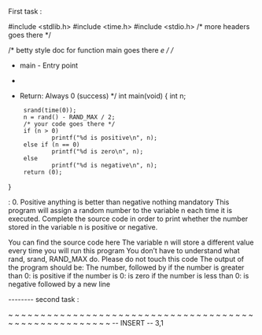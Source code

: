 First task :

#include <stdlib.h>
#include <time.h>
#include <stdio.h>
/* more headers goes there */

/* betty style doc for function main goes there *e */
/**
 * main - Entry point
 *
 * Return: Always 0 (success)
 */
int main(void)
{
        int n;

        srand(time(0));
        n = rand() - RAND_MAX / 2;
        /* your code goes there */
        if (n > 0)
                printf("%d is positive\n", n);
        else if (n == 0)
                printf("%d is zero\n", n);
        else
                printf("%d is negative\n", n);
        return (0);
}
 
: 0. Positive anything is better than negative nothing
mandatory
This program will assign a random number to the variable n each time it is executed. Complete the source code in order to print whether the number stored in the variable n is positive or negative.

You can find the source code here
The variable n will store a different value every time you will run this program
You don’t have to understand what rand, srand, RAND_MAX do. Please do not touch this code
The output of the program should be:
The number, followed by
if the number is greater than 0: is positive
if the number is 0: is zero
if the number is less than 0: is negative
followed by a new line

-------- second task : 


~
~
~
~
~
~
~
~
~
~
~
~
~
~
~
~
~
~
~
~
~
~
~
~
~
~
~
~
~
~
~
~
~
~
~
~
~
~
~
~
~
~
~
~
~
~
~
~
~
~
~
~
~
~
-- INSERT --                                                                                                                                                                                                   3,1   
